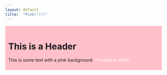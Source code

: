 ```yaml
---
layout: default
title:  "Pink!!!!!"
---
```


<div style="background-color: pink; padding: 10px;">
  <h1>This is a Header</h1>
  <p>This is some text with a pink background.
<span style="color: white;">This text is white.</span>
</p>
</div>
